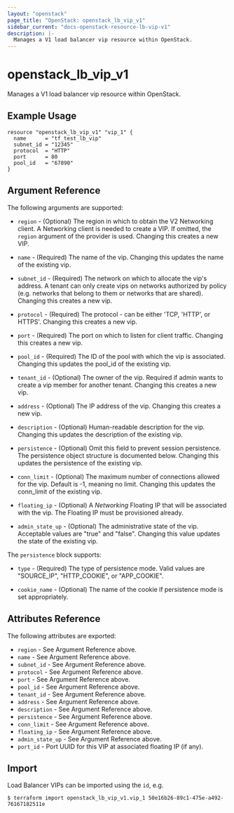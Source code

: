 ```yaml
---
layout: "openstack"
page_title: "OpenStack: openstack_lb_vip_v1"
sidebar_current: "docs-openstack-resource-lb-vip-v1"
description: |-
  Manages a V1 load balancer vip resource within OpenStack.
---
```


# openstack\_lb\_vip_v1

Manages a V1 load balancer vip resource within OpenStack.

## Example Usage

```hcl
resource "openstack_lb_vip_v1" "vip_1" {
  name      = "tf_test_lb_vip"
  subnet_id = "12345"
  protocol  = "HTTP"
  port      = 80
  pool_id   = "67890"
}
```

## Argument Reference

The following arguments are supported:

* `region` - (Optional) The region in which to obtain the V2 Networking client.
    A Networking client is needed to create a VIP. If omitted, the
    `region` argument of the provider is used. Changing this creates a new
    VIP.

* `name` - (Required) The name of the vip. Changing this updates the name of
    the existing vip.

* `subnet_id` - (Required) The network on which to allocate the vip's address. A
    tenant can only create vips on networks authorized by policy (e.g. networks
    that belong to them or networks that are shared). Changing this creates a
    new vip.

* `protocol` - (Required)  The protocol - can be either 'TCP, 'HTTP', or
    HTTPS'. Changing this creates a new vip.

* `port` - (Required) The port on which to listen for client traffic. Changing
    this creates a new vip.

* `pool_id` - (Required) The ID of the pool with which the vip is associated.
    Changing this updates the pool_id of the existing vip.

* `tenant_id` - (Optional) The owner of the vip. Required if admin wants to
    create a vip member for another tenant. Changing this creates a new vip.

* `address` - (Optional)  The IP address of the vip. Changing this creates a new
    vip.

* `description` - (Optional) Human-readable description for the vip. Changing
    this updates the description of the existing vip.

* `persistence` - (Optional) Omit this field to prevent session persistence.
    The persistence object structure is documented below. Changing this updates
    the persistence of the existing vip.

* `conn_limit` - (Optional) The maximum number of connections allowed for the
    vip. Default is -1, meaning no limit. Changing this updates the conn_limit
    of the existing vip.

* `floating_ip` - (Optional) A *Networking* Floating IP that will be associated
    with the vip. The Floating IP must be provisioned already.

* `admin_state_up` - (Optional) The administrative state of the vip.
    Acceptable values are "true" and "false". Changing this value updates the
    state of the existing vip.

The `persistence` block supports:

* `type` - (Required) The type of persistence mode. Valid values are "SOURCE_IP",
    "HTTP_COOKIE", or "APP_COOKIE".

* `cookie_name` - (Optional) The name of the cookie if persistence mode is set
    appropriately.

## Attributes Reference

The following attributes are exported:

* `region` - See Argument Reference above.
* `name` - See Argument Reference above.
* `subnet_id` - See Argument Reference above.
* `protocol` - See Argument Reference above.
* `port` - See Argument Reference above.
* `pool_id` - See Argument Reference above.
* `tenant_id` - See Argument Reference above.
* `address` - See Argument Reference above.
* `description` - See Argument Reference above.
* `persistence` - See Argument Reference above.
* `conn_limit` - See Argument Reference above.
* `floating_ip` - See Argument Reference above.
* `admin_state_up` - See Argument Reference above.
* `port_id` - Port UUID for this VIP at associated floating IP (if any).

## Import

Load Balancer VIPs can be imported using the `id`, e.g.

```
$ terraform import openstack_lb_vip_v1.vip_1 50e16b26-89c1-475e-a492-76167182511e
```
